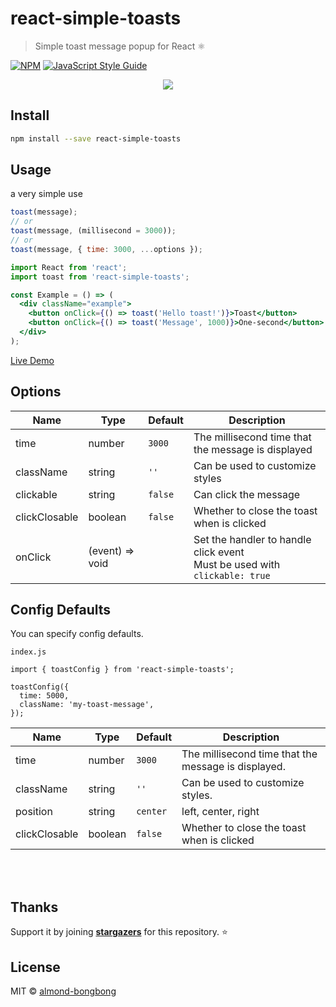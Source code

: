 # react-simple-toasts

> Simple toast message popup for React ⚛️

[![NPM](https://img.shields.io/npm/v/react-simple-toasts.svg)](https://www.npmjs.com/package/react-simple-toasts) [![JavaScript Style Guide](https://img.shields.io/badge/code_style-standard-brightgreen.svg)](https://standardjs.com)

<p align="center">
<img src="https://res.cloudinary.com/dfyuv19ig/image/upload/v1575989735/github/2019-12-10_23-52-52.2019-12-10_23_53_26_ljp6x1.gif" />
</p>

## Install

```bash
npm install --save react-simple-toasts
```

## Usage

a very simple use

```js
toast(message);
// or
toast(message, (millisecond = 3000));
// or
toast(message, { time: 3000, ...options });
```

```jsx
import React from 'react';
import toast from 'react-simple-toasts';

const Example = () => (
  <div className="example">
    <button onClick={() => toast('Hello toast!')}>Toast</button>
    <button onClick={() => toast('Message', 1000)}>One-second</button>
  </div>
);
```

[Live Demo](https://almond-bongbong.github.io/react-simple-toasts/)

## Options

| Name          | Type            | Default | Description                                                                      |
| ------------- | --------------- | ------- | -------------------------------------------------------------------------------- |
| time          | number          | `3000`  | The millisecond time that the message is displayed                               |
| className     | string          | `''`    | Can be used to customize styles                                                  |
| clickable     | string          | `false` | Can click the message                                                            |
| clickClosable | boolean         | `false` | Whether to close the toast when is clicked                                       |
| onClick       | (event) => void |         | Set the handler to handle click event <br /> Must be used with `clickable: true` |

## Config Defaults

You can specify config defaults.

`index.js`

```$jsx
import { toastConfig } from 'react-simple-toasts';

toastConfig({
  time: 5000,
  className: 'my-toast-message',
});
```

| Name          | Type    | Default  | Description                                         |
| ------------- | ------- | -------- | --------------------------------------------------- |
| time          | number  | `3000`   | The millisecond time that the message is displayed. |
| className     | string  | `''`     | Can be used to customize styles.                    |
| position      | string  | `center` | left, center, right                                 |
| clickClosable | boolean | `false`  | Whether to close the toast when is clicked          |

<br>
<br>

## Thanks

Support it by joining **[stargazers](https://github.com/almond-bongbong/-react-max-modal/stargazers)** for this repository. :star:

## License

MIT © [almond-bongbong](https://github.com/almond-bongbong)
